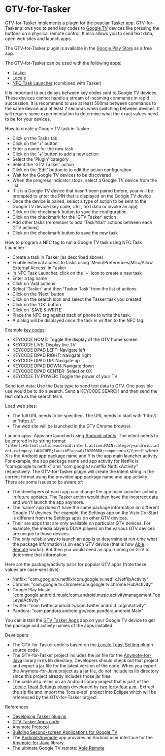 GTV-for-Tasker
==================

<p>GTV-for-Tasker implements a plugin for the popular <a href="https://play.google.com/store/apps/details?id=net.dinglisch.android.taskerm">Tasker</a> app.
GTV-for-Tasker allows you to send key codes to <a href="https://developers.google.com/tv/">Google TV</a> devices like pressing the buttons on a physical remote control.
It also allows you to send text data, open web sites and launch apps.</p>

<p>The GTV-for-Tasker plugin is available in the <a href="https://play.google.com/store/apps/details?id=com.entertailion.android.tasker">Google Play Store</a> as a free app.</p>

<p>The GTV-for-Tasker can be used with the following apps:
<ul>
<li><a href="https://play.google.com/store/apps/details?id=net.dinglisch.android.taskerm">Tasker</a></li>
<li><a href="https://play.google.com/store/apps/details?id=com.twofortyfouram.locale">Locale</a></li>
<li><a href="https://play.google.com/store/apps/details?id=com.jwsoft.nfcactionlauncher">NFC Task Launcher</a> (combined with Tasker)</li>
</ul>
</p>

<p>It is important to put delays between key codes sent to Google TV devices. These devices cannot handle a stream of incoming commands in rapid succession.
It is recommend to use at least 500ms between commands to the same device and at least 2 seconds when switching between devices.
It will require some experimentation to determine what the exact values need to be for your devices.
</p>

<p>How to create a Google TV task in Tasker:
<ul>
<li>Click on the Tasks tab</li>
<li>Click on the '+' button</li>
<li>Enter a name for the new task</li>
<li>Click on the '+' button to add a new action</li>
<li>Select the 'Plugin' category</li>
<li>Select the 'GTV Tasker' action</li>
<li>Click on the 'Edit' button to to edit the action configuration</li>
<li>Wait for the Google TV devices to be discovered</li>
<li>When the progress indicator stops, select a Google TV device from the list</li>
<li>If it is a Google TV device that hasn't been paired before, your will be prompted to enter the PIN that is displayed on the Google TV device</li>
<li>Once the device is paired, select a type of action to be sent to the Google TV device (key code, URL, text data or invoke an app)</li>
<li>Click on the checkmark button to save the configuration</li>
<li>Click on the checkmark for the 'GTV Tasker' action</li>
<li>Add other tasks (remember to add 'Task/Wait' actions between each GTV actions)</li>
<li>Click on the checkmark button to save the new task</li>
</ul>
</p>

<p>How to program a NFC tag to run a Google TV task using NFC Task Launcher:
<ul>
<li>Create a task in Tasker (as described above)</li>
<li>Enable external access to tasks using 'Menu/Preferences/Misc/Allow External Access' in Tasker</li>
<li>In NFC Task Launcher, click on the '+' icon to create a new task</li>
<li>Enter a tag name</li>
<li>Click on 'Add actions'</li>
<li>Select 'Tasker' and then 'Tasker Task' from the list of actions</li>
<li>Click on the 'Next' button</li>
<li>Click on the search icon and select the Tasker task you created</li>
<li>Click on the 'OK' button</li>
<li>Click on 'SAVE & WRITE'</li>
<li>Place the NFC tag against back of phone to write the task.</li>
<li>A dialog will be displayed once the task is written to the NFC tag.</li>
</ul>
</p>

<p>Example <a href="https://code.google.com/p/anymote-protocol/source/browse/proto/keycodes.proto">key codes</a>:
<ul>
<li>KEYCODE HOME: Toggle the display of the GTV home screen</li>
<li>KEYCODE LIVE: Display live TV</li>
<li>KEYCODE DPAD LEFT: Navigate left</li>
<li>KEYCODE DPAD RIGHT: Navigate right</li>
<li>KEYCODE DPAD UP: Navigate up</li>
<li>KEYCODE DPAD DOWN: Navigate down</li>
<li>KEYCODE DPAD CENTER: Select or OK</li>
<li>KEYCODE TV POWER: Toggle the power of your TV</li>
</ul>
</p>

<p>Send text data:
Use the Data type to send text data to GTV. One possible use would be to do a search. Send a KEYCODE SEARCH and then send the text data as the search term.
</p>

<p>Load web sites:
<ul>
<li>The full URL needs to be specified. The URL needs to start with 'http://' or 'https://'.</li>
<li>The web site will be launched in the GTV Chrome browser.</li>
</ul>
</p>

<p>Launch apps:
Apps are launched using <a href=http://developer.android.com/reference/android/content/Intent.html">Android intents</a>.
The intent needs to be entered in its string format:
<code>"intent:#Intent;action=android.intent.action.MAIN;category=android.intent.category.LAUNCHER;launchFlags=0x10200000;component=X/Y;end"</code>
where X is the Android app package name and Y is the app main launcher activity. For example, the app package name and app activity for Netflix is "com.google.tv.netflix" and "com.google.tv.netflix.NetflixActivity" respectively.
The GTV-for-Tasker plugin will create the intent string in the correct format using the provided app package name and app activity.
There are some issues to be aware of:
<ul>
<li>The developers of each app can change the app main launcher activity in future updates. The Tasker action would then have the incorrect data and won't launch the app anymore.</li>
<li>The 'same' app doesn't have the same package information on different Google TV devices. For example, the Settings app on the Vizio Co-Start is different from the Settings apps on other GTV devices.</li>
<li>Their are apps that are only available on particular GTV devices. For example, the media players/DLNA players on the various GTV devices are unique to those devices.</li>
<li>The only reliable way to launch an app is to determine at run-time what the package information is on each GTV device (that is how <a href="http://ableremote.com">Able Remote</a> works). 
But then you would need an app running on GTV to determine that information.</li>
</ul>
Here are the package/activity pairs for popular GTV apps (Note these values are case-sensitive):
<ul>
<li>Netflix: "com.google.tv.netflix/com.google.tv.netflix.NetflixActivity"</li>
<li>Chrome: "com.google.tv.chrome/com.google.tv.chrome.HubActivity"</li>
<li>Google Play Music: "com.google.android.music/com.android.music.activitymanagement.TopLevelActivity"</li>
<li>Twitter: "com.twitter.android.tv/com.twitter.android.LoginActivity"</li>
<li>Pandora: "com.pandora.android.gtv/com.pandora.android.Main"</li>
</ul>
You can install the <a href="https://play.google.com/store/apps/details?id=com.entertailion.android.gtvtasker">GTV Tasker Apps</a> app on your Google TV device to get the package and activity names of the apps installed.
</p>

<p>Developers:
<ul>
<li>The GTV-for-Tasker code is based on the <a href="http://www.twofortyfouram.com/developer.html">Locale Toast Setting</a> plugin source code.</li>
<li>The GTV-for-Tasker project includes the jar file for the <a href="https://github.com/entertailion/Anymote-for-Java">Anymote-for-Java</a> library in its lib directory. 
Developers should check out that project and export a jar file for the latest version of the code. 
When you export the Anymote-for-Java project as a jar file, do not include its lib directory since this project already includes those jar files.</li>
<li>The code also relies on an Android library project that is part of the <a href="http://www.twofortyfouram.com/developer/toast.zip">Locale Toast Settings plugin</a> developed by <a href="http://www.twofortyfouram.com/developer.html">two forty four a.m.</a>.
Extract the zip file and import the 'locale-api' project into Eclipse which will be referenced by the GTV-for-Tasker project.</li>
</ul>
</p>

<p>References:
<ul>
<li><a href="http://tasker.dinglisch.net/plugins.html">Developing Tasker plugins</a></li>
<li><a href="https://github.com/entertailion/GTV-Tasker-Apps">GTV Tasker Apps code</a></li>
<li><a href="https://developers.google.com/tv/remote/docs/anymote">Anymote Protocol</a></li>
<li><a href="https://developers.google.com/tv/remote/docs/developing">Building Second-screen Applications for Google TV</a></li>
<li>The <a href="https://github.com/entertailion/Android-Anymote">Android-Anymote</a> app provides an Android user interface for the <a href="https://github.com/entertailion/Anymote-for-Java">Anymote-for-Java</a> library.</li>
<li>The ultimate Google TV remote: <a href="https://play.google.com/store/apps/details?id=com.entertailion.android.remote">Able Remote</a></li>
</ul>
</p>
